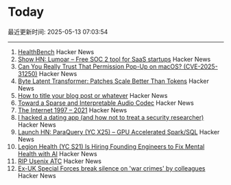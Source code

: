 # Today

最近更新时间: 2025-05-13 07:03:54

--- 
1. [HealthBench](https://openai.com/index/healthbench/) Hacker News
2. [Show HN: Lumoar – Free SOC 2 tool for SaaS startups](https://www.lumoar.com) Hacker News
3. [Can You Really Trust That Permission Pop-Up on macOS? (CVE-2025-31250)](https://wts.dev/posts/tcc-who/) Hacker News
4. [Byte Latent Transformer: Patches Scale Better Than Tokens](https://arxiv.org/abs/2412.09871) Hacker News
5. [How to title your blog post or whatever](https://dynomight.net/titles/) Hacker News
6. [Toward a Sparse and Interpretable Audio Codec](https://arxiv.org/abs/2505.05654) Hacker News
7. [The Internet 1997 – 2021](https://www.opte.org/the-internet) Hacker News
8. [I hacked a dating app (and how not to treat a security researcher)](https://alexschapiro.com/blog/security/vulnerability/2025/04/21/startups-need-to-take-security-seriously) Hacker News
9. [Launch HN: ParaQuery (YC X25) – GPU Accelerated Spark/SQL](https://news.ycombinator.com/item?id=43964505) Hacker News
10. [Legion Health (YC S21) Is Hiring Founding Engineers to Fix Mental Health with AI](https://www.workatastartup.com/jobs/75011) Hacker News
11. [RIP Usenix ATC](https://bcantrill.dtrace.org/2025/05/11/rip-usenix-atc/) Hacker News
12. [Ex-UK Special Forces break silence on 'war crimes' by colleagues](https://www.bbc.com/news/articles/cj3j5gxgz0do) Hacker News
